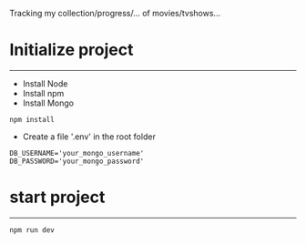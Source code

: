 Tracking my collection/progress/... of movies/tvshows...


# Initialize project
-------------------
* Install Node
* Install npm
* Install Mongo

```shellsession
npm install
```

* Create a file '.env' in the root folder
```
DB_USERNAME='your_mongo_username'
DB_PASSWORD='your_mongo_password'
```

# start project
--------------
```shellsession
npm run dev
```